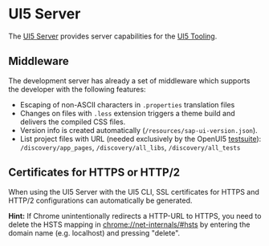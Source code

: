 # UI5 Server
The [UI5 Server](https://github.com/SAP/ui5-server) provides server capabilities for the [UI5 Tooling](https://github.com/SAP/ui5-tooling).

## Middleware
The development server has already a set of middleware which supports the developer with the following features:

* Escaping of non-ASCII characters in `.properties` translation files
* Changes on files with `.less` extension triggers a theme build and delivers the compiled CSS files.
* Version info is created automatically (`/resources/sap-ui-version.json`).
* List project files with URL (needed exclusively by the OpenUI5 [testsuite](https://github.com/SAP/openui5/tree/master/src/testsuite)): `/discovery/app_pages`, `/discovery/all_libs`, `/discovery/all_tests`

## Certificates for HTTPS or HTTP/2
When using the UI5 Server with the UI5 CLI, SSL certificates for HTTPS and HTTP/2 configurations can automatically be generated.

**Hint:** If Chrome unintentionally redirects a HTTP-URL to HTTPS, you need to delete the HSTS mapping in [chrome://net-internals/#hsts](chrome://net-internals/#hsts) by entering the domain name (e.g. localhost) and pressing "delete".
